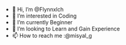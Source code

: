 - 👋 Hi, I’m @Flynnxlch
- 👀 I’m interested in Coding
- 🌱 I’m currently Beginner
- 💞️ I’m looking to Learn and Gain Experience
- 📫 How to reach me :@misyal_g

<!---
Flynnxlch/Flynnxlch is a ✨ special ✨ repository because its `README.md` (this file) appears on your GitHub profile.
You can click the Preview link to take a look at your changes.
--->
